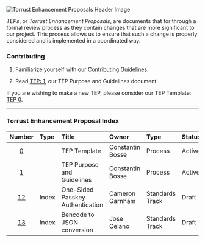 ![Torrust Enhancement Proposals Header Image](img/2022_08_19-Torrust_Enhancement_Proposals.png)

_TEPs_, or _Torrust Enhancement Proposals_, are documents that for through a formal review process as they contain changes that are more significant to our project. This process allows us to ensure that such a change is properly considered and is implemented in a coordinated way.

### Contributing

1. Familiarize yourself with our [Contributing Guidelines](/Contributing-Guidelines.md).

2. Read [TEP: 1](/TEP-0001.md), our TEP Purpose and Guidelines document.

If you are wishing to make a new TEP, please consider our TEP Template: [TEP 0](/TEP-0000.md).

---

### Torrust Enhancement Proposal Index

|Number|Type|Title|Owner|Type|Status|
|:-:|:-|:-|:-|:-|:-|
|[0](/TEP-0000.md)||TEP Template|Constantin Bosse|Process|Active|
|[1](/TEP-0001.md)||TEP Purpose and Guidelines|Constantin Bosse|Process|Active|
|[12](/TEP-0012.md)|Index|One-Sided Passkey Authentication|Cameron Garnham|Standards Track|Draft|
|[13](/TEP-0013.md)|Index|Bencode to JSON conversion|Jose Celano|Standards Track|Draft|
